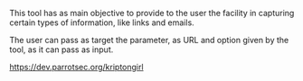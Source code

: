 
This tool has as main objective to provide to the user the facility in capturing certain types of information, like links and emails.


The user can pass as target the parameter, as URL and option given by the tool, as it can pass as input.

https://dev.parrotsec.org/kriptongirl
